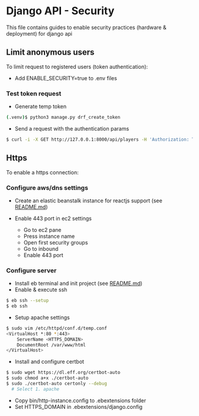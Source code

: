 # Django API - Security

This file contains guides to enable security practices (hardware & deployment) for django api

## Limit anonymous users

To limit request to registered users (token authentication):

-  Add ENABLE_SECURITY=true to .env files

### Test token request

-  Generate temp token
```bash
(.venv)$ python3 manage.py drf_create_token 
```

-  Send a request with the authentication params
```bash
$ curl -i -X GET http://127.0.0.1:8000/api/players -H 'Authorization: Token '
```

## Https

To enable a https connection:

### Configure aws/dns settings

-  Create an elastic beanstalk instance for reactjs support (see [README.md](../README.md))   

-  Enable 443 port in ec2 settings
   -  Go to ec2 pane 
   -  Press instance name
   -  Open first security groups
   -  Go to inbound
   -  Enable 443 port

### Configure server

-  Install eb terminal and init project (see [README.md](../README.md))
-  Enable & execute ssh

```bash
$ eb ssh --setup
$ eb ssh
```

-  Setup apache settings

```bash
$ sudo vim /etc/httpd/conf.d/temp.conf
<VirtualHost *:80 *:443>
	ServerName <HTTPS_DOMAIN>
	DocumentRoot /var/www/html
</VirtualHost>
```

-  Install and configure certbot

```bash
$ sudo wget https://dl.eff.org/certbot-auto
$ sudo chmod a+x ./certbot-auto
$ sudo ./certbot-auto certonly --debug
  # Select 1. apache
```

-  Copy bin/http-instance.config to .ebextensions folder
-  Set HTTPS_DOMAIN in .ebextensions/django.config